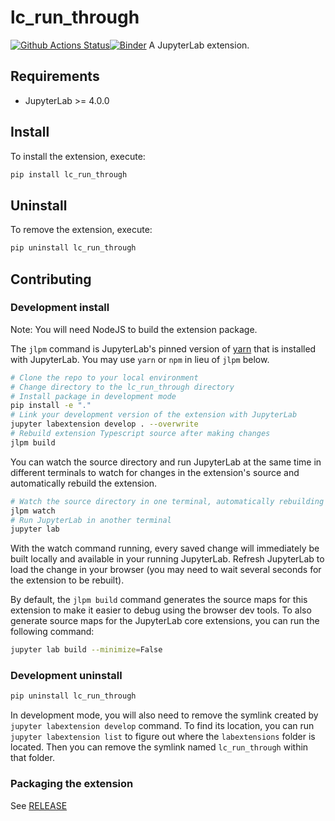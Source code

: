# lc_run_through

[![Github Actions Status](https://github.com/entap/lc_run_through.git/workflows/Build/badge.svg)](https://github.com/entap/lc_run_through.git/actions/workflows/build.yml)[![Binder](https://mybinder.org/badge_logo.svg)](https://mybinder.org/v2/gh/entap/lc_run_through.git/main?urlpath=lab)
A JupyterLab extension.

## Requirements

- JupyterLab >= 4.0.0

## Install

To install the extension, execute:

```bash
pip install lc_run_through
```

## Uninstall

To remove the extension, execute:

```bash
pip uninstall lc_run_through
```

## Contributing

### Development install

Note: You will need NodeJS to build the extension package.

The `jlpm` command is JupyterLab's pinned version of
[yarn](https://yarnpkg.com/) that is installed with JupyterLab. You may use
`yarn` or `npm` in lieu of `jlpm` below.

```bash
# Clone the repo to your local environment
# Change directory to the lc_run_through directory
# Install package in development mode
pip install -e "."
# Link your development version of the extension with JupyterLab
jupyter labextension develop . --overwrite
# Rebuild extension Typescript source after making changes
jlpm build
```

You can watch the source directory and run JupyterLab at the same time in different terminals to watch for changes in the extension's source and automatically rebuild the extension.

```bash
# Watch the source directory in one terminal, automatically rebuilding when needed
jlpm watch
# Run JupyterLab in another terminal
jupyter lab
```

With the watch command running, every saved change will immediately be built locally and available in your running JupyterLab. Refresh JupyterLab to load the change in your browser (you may need to wait several seconds for the extension to be rebuilt).

By default, the `jlpm build` command generates the source maps for this extension to make it easier to debug using the browser dev tools. To also generate source maps for the JupyterLab core extensions, you can run the following command:

```bash
jupyter lab build --minimize=False
```

### Development uninstall

```bash
pip uninstall lc_run_through
```

In development mode, you will also need to remove the symlink created by `jupyter labextension develop`
command. To find its location, you can run `jupyter labextension list` to figure out where the `labextensions`
folder is located. Then you can remove the symlink named `lc_run_through` within that folder.

### Packaging the extension

See [RELEASE](RELEASE.md)
